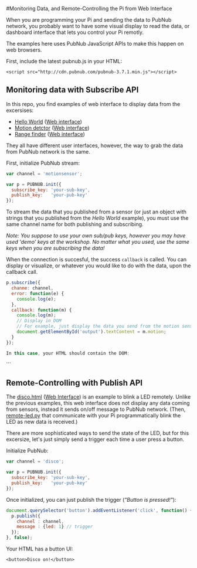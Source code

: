 #Monitoring Data, and Remote-Controlling the Pi from Web Interface

When you are programming your Pi and sending the data to PubNub network, you probably want to have some visual display to read the data, or dashboard interface that lets you control your Pi remotly.

The examples here uses PubNub JavaScript APIs to make this happen on web browsers.

First, include the latest pubnub.js in your HTML:

```
<script src="http://cdn.pubnub.com/pubnub-3.7.1.min.js"></script>
```

## Monitoring data with Subscribe API

In this repo, you find examples of web interface to display data from
the excersises:

- [Hello World](../projects-python/helloworld) ([Web interface](http://pubnub.github.io/workshop-raspberrypi/web/hello.html))
- [Motion detctor](../projects-python/motion-sensor) ([Web interface](http://pubnub.github.io/workshop-raspberrypi/web/motion.html))
- [Range finder](../projects-python/range-finder) ([Web interface](http://pubnub.github.io/workshop-raspberrypi/web/motion.html))

They all have different user interfaces, however, the way to grab the data from PubNub network is the same.

First, initialize PubNub stream:

```javascript
var channel = 'motionsensor';

var p = PUBNUB.init({
  subscribe_key: 'your-sub-key',
  publish_key:   'your-pub-key'
});
```

To stream the data that you published from a sensor (or just an object with strings that you published from the *Hello World* example), you must use the same channel name for both publishing and subscribing.

*Note: You suppose to use your own sub/pub keys, however you may have used 'demo' keys at the workshop. No matter what you used, use the same keys when you are subscribing the data!*

When the connection is succesful, the success `callback` is called. You can display or visualize, or whatever you would like to do with the data, upon the callback call.

```javascript
p.subscribe({
  channe: channel,
  error: function(e) {
    console.log(e);
  },
  callback: function(m) { 
    console.log(m);
    // Display in DOM
    // For example, just display the data you send from the motion sensor,
    document.getElementById('output').textContent = m.motion;
  }
});

In this case, your HTML should contain the DOM:
```
<div id="output"></div>
```


## Remote-Controlling with Publish API

The [disco.html](disco.html) ([Web Interface](http://pubnub.github.io/workshop-raspberrypi/web/disco.html)) is an example to blink a LED remotely.
Unlike the previous examples, this web interface does not display any data coming from sensors, instead it sends on/off message to PubNub network. (Then, [remote-led.py](https://github.com/pubnub/workshop-raspberrypi/tree/master/projects-python/remote-led) that communicate with your Pi programmatically blink the LED as new data is received.)

There are more sophisticated ways to send the state of the LED, but for this excersize, let's just simply send a trigger each time a user press a button.

Initialize PubNub:

```javascript
var channel = 'disco';

var p = PUBNUB.init({
  subscribe_key: 'your-sub-key',
  publish_key:   'your-pub-key'
});
```

Once initialized, you can just publish the trigger (*"Button is pressed!"*):

```javascript
document.querySelector('button').addEventListener('click', function() {
  p.publish({
    channel : channel, 
    message : {led: 1} // trigger
  });
}, false);

```

Your HTML has a button UI:
```
<button>Disco on!</button>
```

